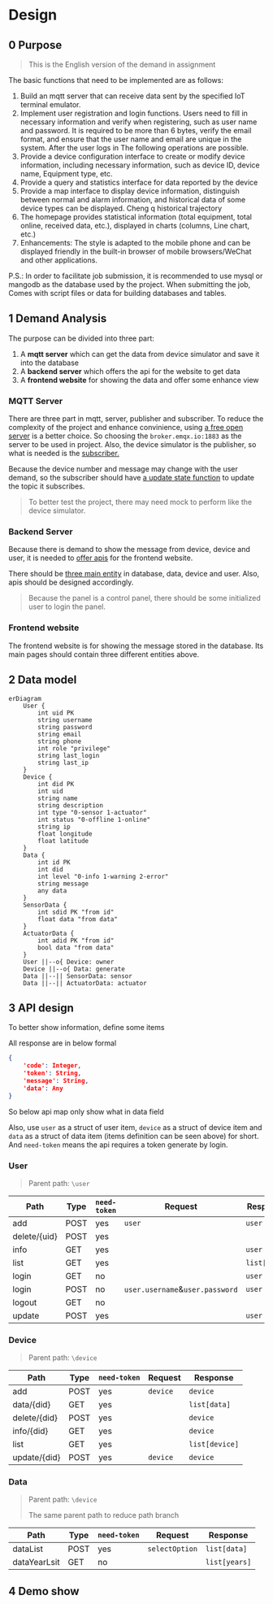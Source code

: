 # Design

## 0 Purpose

> This is the English version of the demand in assignment

The basic functions that need to be implemented are as follows: 

1. Build an mqtt server that can receive data sent by the specified IoT terminal emulator. 
2. Implement user registration and login functions. Users need to fill in necessary information and verify when registering, such as user name and password. It is required to be more than 6 bytes, verify the email format, and ensure that the user name and email are unique in the system. After the user logs in The following operations are possible. 
3. Provide a device configuration interface to create or modify device information, including necessary information, such as device ID, device name, Equipment type, etc. 
4. Provide a query and statistics interface for data reported by the device 
5. Provide a map interface to display device information, distinguish between normal and alarm information, and historical data of some device types can be displayed. Cheng q historical trajectory 
6. The homepage provides statistical information (total equipment, total online, received data, etc.), displayed in charts (columns, Line chart, etc.) 
7. Enhancements: The style is adapted to the mobile phone and can be displayed friendly in the built-in browser of mobile browsers/WeChat and other applications. 

P.S.: In order to facilitate job submission, it is recommended to use mysql or mangodb as the database used by the project. When submitting the job, Comes with script files or data for building databases and tables.



## 1 Demand Analysis

The purpose can be divided into three part:

1. A **mqtt server** which can get the data from device simulator and save it into the database
2. A **backend server** which offers the api for the website to get data
3. A **frontend website** for showing the data and offer some enhance view

### MQTT Server

There are three part in mqtt, server, publisher and subscriber. To reduce the complexity of the project and enhance convinience, using <u>a free open server</u> is a better choice. So choosing the `broker.emqx.io:1883` as the server to be used in project. Also, the device simulator is the publisher, so what is needed is the <u>subscriber.</u>

Because the device number and message may change with the user demand, so the subscriber should have <u>a update state function</u> to update the topic it subscribes.

> To better test the project, there may need mock to perform like the device simulator.

### Backend Server

Because there is demand to show the message from device, device and user, it is needed to <u>offer apis</u> for the frontend website.

There should be <u>three main entity</u> in database, data, device and user. Also, apis should be designed accordingly.

> Because the panel is a control panel, there should be some initialized user to login the panel.

### Frontend website

The frontend website is for showing the message stored in the database. Its main pages should contain three different entities above.



## 2 Data model

```mermaid
erDiagram
	User {
		int uid PK
		string username
		string password
		string email
		string phone
		int role "privilege"
		string last_login
		string last_ip
	}
	Device {
		int did PK
		int uid
		string name
		string description
		int type "0-sensor 1-actuator"
		int status "0-offline 1-online"
		string ip
		float longitude
		float latitude
	}
	Data {
		int id PK
		int did
		int level "0-info 1-warning 2-error"
		string message
		any data
	}
	SensorData {
		int sdid PK "from id"
		float data "from data"
	}
	ActuatorData {
		int adid PK "from id"
		bool data "from data"
	}
	User ||--o{ Device: owner
	Device ||--o{ Data: generate
	Data ||--|| SensorData: sensor
	Data ||--|| ActuatorData: actuator
```



## 3 API design

To better show information, define some items

All response are in below formal

```json
{
    'code': Integer,
    'token': String,
    'message': String,
    'data': Any
}
```

So below api map only show what in data field

Also, use `user` as a struct of user item, `device` as a struct of device item and `data` as a struct of data item (items definition can be seen above) for short. And `need-token` means the api requires a token generate by login.

### User

> Parent path: `\user`

| Path         | Type | `need-token` | Request                         | Response     |
| ------------ | ---- | ------------ | ------------------------------- | ------------ |
| add          | POST | yes          | `user`                          | `user`       |
| delete/{uid} | POST | yes          |                                 |              |
| info         | GET  | yes          |                                 | `user`       |
| list         | GET  | yes          |                                 | `list[user]` |
| login        | GET  | no           |                                 | `user`       |
| login        | POST | no           | `user.username`&`user.password` | `user`       |
| logout       | GET  | no           |                                 |              |
| update       | POST | yes          |                                 | `user`       |

### Device

> Parent path: `\device`

| Path         | Type | `need-token` | Request  | Response       |
| ------------ | ---- | ------------ | -------- | -------------- |
| add          | POST | yes          | `device` | `device`       |
| data/{did}   | GET  | yes          |          | `list[data]`   |
| delete/{did} | POST | yes          |          | `device`       |
| info/{did}   | GET  | yes          |          | `device`       |
| list         | GET  | yes          |          | `list[device]` |
| update/{did} | POST | yes          | `device` | `device`       |

### Data

> Parent path: `\device`
>
> The same parent path to reduce path branch

| Path         | Type | `need-token` | Request        | Response      |
| ------------ | ---- | ------------ | -------------- | ------------- |
| dataList     | POST | yes          | `selectOption` | `list[data]`  |
| dataYearLsit | GET  | no           |                | `list[years]` |

 

## 4 Demo show



